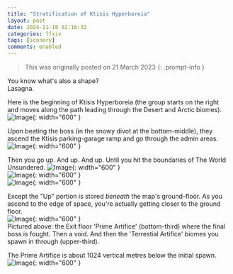 ```yaml
---
title: "Stratification of Ktisis Hyperboreia"
layout: post
date: 2024-11-18 02:16:32
categories: ffxiv
tags: [scenery]
comments: enabled
---
```

> This was originally posted on 21 March 2023
{: .prompt-info }

You know what's also a shape?  
Lasagna.  

Here is the beginning of Ktisis Hyperboreia (the group starts on the right and moves along the path leading through the Desert and Arctic biomes).  
![Image](/Ktisis_1.jpg){: width="600" }

Upon beating the boss (in the snowy divot at the bottom-middle), they ascend the Ktisis parking-garage ramp and go through the admin areas.  
![Image](/Ktisis_2.jpg){: width="600" }

Then you go up. And up. And up. Until you hit the boundaries of The World Unsundered.
![Image](/Ktisis_3.png){: width="600" }  
![Image](/Ktisis_4.jpg){: width="600" }  
![Image](/Ktisis_5.png){: width="600" }  

Except the "Up" portion is stored *beneath* the map's ground-floor. As you ascend to the edge of space, you're actually getting closer to the ground floor.  
![Image](/Ktisis_6.png){: width="600" }  
Pictured above: the Exit floor 'Prime Artifice' (bottom-third) where the final boss is fought. Then a void. And then the 'Terrestial Artifice' biomes you spawn in through (upper-third).  

The Prime Artifice is about 1024 vertical metres below the initial spawn.
![Image](/Ktisis_7.jpg){: width="600" }  


